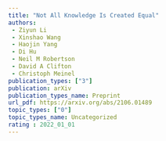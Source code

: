 ```yaml
---  
title: "Not All Knowledge Is Created Equal"  
authors:  
 - Ziyun Li  
 - Xinshao Wang  
 - Haojin Yang  
 - Di Hu 
 - Neil M Robertson  
 - David A Clifton  
 - Christoph Meinel  
publication_types: ["3"]  
publication: arXiv  
publication_types_name: Preprint  
url_pdf: https://arxiv.org/abs/2106.01489  
topic_types: ["0"]
topic_types_name: Uncategorized
rating : 2022_01_01
---  
```

